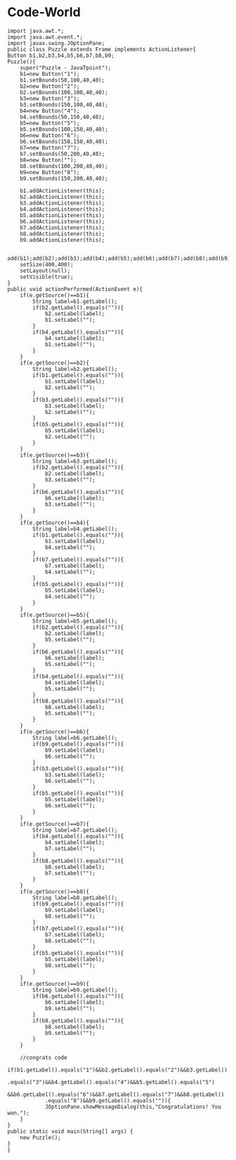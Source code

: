 # Code-World
    import java.awt.*;  
    import java.awt.event.*;  
    import javax.swing.JOptionPane;  
    public class Puzzle extends Frame implements ActionListener{  
    Button b1,b2,b3,b4,b5,b6,b7,b8,b9;  
    Puzzle(){  
        super("Puzzle - JavaTpoint");  
        b1=new Button("1");  
        b1.setBounds(50,100,40,40);  
        b2=new Button("2");  
        b2.setBounds(100,100,40,40);  
        b3=new Button("3");  
        b3.setBounds(150,100,40,40);  
        b4=new Button("4");  
        b4.setBounds(50,150,40,40);  
        b5=new Button("5");  
        b5.setBounds(100,150,40,40);  
        b6=new Button("6");  
        b6.setBounds(150,150,40,40);  
        b7=new Button("7");  
        b7.setBounds(50,200,40,40);  
        b8=new Button("");  
        b8.setBounds(100,200,40,40);  
        b9=new Button("8");  
        b9.setBounds(150,200,40,40);  
          
        b1.addActionListener(this);  
        b2.addActionListener(this);  
        b3.addActionListener(this);  
        b4.addActionListener(this);  
        b5.addActionListener(this);  
        b6.addActionListener(this);  
        b7.addActionListener(this);  
        b8.addActionListener(this);  
        b9.addActionListener(this);  
          
        add(b1);add(b2);add(b3);add(b4);add(b5);add(b6);add(b7);add(b8);add(b9);  
        setSize(400,400);  
        setLayout(null);  
        setVisible(true);  
    }  
    public void actionPerformed(ActionEvent e){  
        if(e.getSource()==b1){  
            String label=b1.getLabel();  
            if(b2.getLabel().equals("")){  
                b2.setLabel(label);  
                b1.setLabel("");  
            }  
            if(b4.getLabel().equals("")){  
                b4.setLabel(label);  
                b1.setLabel("");  
            }  
        }  
        if(e.getSource()==b2){  
            String label=b2.getLabel();  
            if(b1.getLabel().equals("")){  
                b1.setLabel(label);  
                b2.setLabel("");  
            }  
            if(b3.getLabel().equals("")){  
                b3.setLabel(label);  
                b2.setLabel("");  
            }  
            if(b5.getLabel().equals("")){  
                b5.setLabel(label);  
                b2.setLabel("");  
            }  
        }  
        if(e.getSource()==b3){  
            String label=b3.getLabel();  
            if(b2.getLabel().equals("")){  
                b2.setLabel(label);  
                b3.setLabel("");  
            }  
            if(b6.getLabel().equals("")){  
                b6.setLabel(label);  
                b3.setLabel("");  
            }  
        }  
        if(e.getSource()==b4){  
            String label=b4.getLabel();  
            if(b1.getLabel().equals("")){  
                b1.setLabel(label);  
                b4.setLabel("");  
            }  
            if(b7.getLabel().equals("")){  
                b7.setLabel(label);  
                b4.setLabel("");  
            }  
            if(b5.getLabel().equals("")){  
                b5.setLabel(label);  
                b4.setLabel("");  
            }  
        }  
        if(e.getSource()==b5){  
            String label=b5.getLabel();  
            if(b2.getLabel().equals("")){  
                b2.setLabel(label);  
                b5.setLabel("");  
            }  
            if(b6.getLabel().equals("")){  
                b6.setLabel(label);  
                b5.setLabel("");  
            }  
            if(b4.getLabel().equals("")){  
                b4.setLabel(label);  
                b5.setLabel("");  
            }  
            if(b8.getLabel().equals("")){  
                b8.setLabel(label);  
                b5.setLabel("");  
            }  
        }  
        if(e.getSource()==b6){  
            String label=b6.getLabel();  
            if(b9.getLabel().equals("")){  
                b9.setLabel(label);  
                b6.setLabel("");  
            }  
            if(b3.getLabel().equals("")){  
                b3.setLabel(label);  
                b6.setLabel("");  
            }  
            if(b5.getLabel().equals("")){  
                b5.setLabel(label);  
                b6.setLabel("");  
            }  
        }  
        if(e.getSource()==b7){  
            String label=b7.getLabel();  
            if(b4.getLabel().equals("")){  
                b4.setLabel(label);  
                b7.setLabel("");  
            }  
            if(b8.getLabel().equals("")){  
                b8.setLabel(label);  
                b7.setLabel("");  
            }  
        }  
        if(e.getSource()==b8){  
            String label=b8.getLabel();  
            if(b9.getLabel().equals("")){  
                b9.setLabel(label);  
                b8.setLabel("");  
            }  
            if(b7.getLabel().equals("")){  
                b7.setLabel(label);  
                b8.setLabel("");  
            }  
            if(b5.getLabel().equals("")){  
                b5.setLabel(label);  
                b8.setLabel("");  
            }  
        }  
        if(e.getSource()==b9){  
            String label=b9.getLabel();  
            if(b6.getLabel().equals("")){  
                b6.setLabel(label);  
                b9.setLabel("");  
            }  
            if(b8.getLabel().equals("")){  
                b8.setLabel(label);  
                b9.setLabel("");  
            }  
        }  
          
        //congrats code  
        if(b1.getLabel().equals("1")&&b2.getLabel().equals("2")&&b3.getLabel()    
                .equals("3")&&b4.getLabel().equals("4")&&b5.getLabel().equals("5")    
                &&b6.getLabel().equals("6")&&b7.getLabel().equals("7")&&b8.getLabel()    
                .equals("8")&&b9.getLabel().equals("")){     
                JOptionPane.showMessageDialog(this,"Congratulations! You won.");    
        }    
    }  
    public static void main(String[] args) {  
        new Puzzle();  
    }  
    }  
